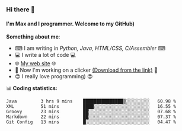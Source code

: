 ### Hi there 👋
#### I'm Max and I programmer. Welcome to my GitHub)

**Something about me**:
- ⌨ I am writing in _Python, Java, HTML/CSS, C/Assembler_ ⌨
- 💻 I write a lot of code 💻
- 🌐 [My web site](https://merive.herokuapp.com/) 🌐
- 🔘 Now I'm working on a clicker [(Download from the link)](https://merive.herokuapp.com/press1mtimes) 🔘
- 😍 I really love programming) 😍

📊 **Coding statistics:**
<!--START_SECTION:waka-->
```text
Java         3 hrs 9 mins    ███████████████▒░░░░░░░░░   60.98 % 
XML          51 mins         ████░░░░░░░░░░░░░░░░░░░░░   16.55 % 
Groovy       23 mins         ██░░░░░░░░░░░░░░░░░░░░░░░   07.68 % 
Markdown     22 mins         ██░░░░░░░░░░░░░░░░░░░░░░░   07.37 % 
Git Config   13 mins         █░░░░░░░░░░░░░░░░░░░░░░░░   04.47 % 
```
<!--END_SECTION:waka-->
